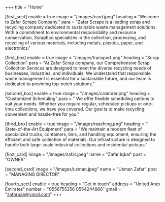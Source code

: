 +++
title = "Home"

[first_sect]
enable = true
image = "/images/card.jpeg"
heading = "Welcome to Zafar Scrape Company."
para = "Zafar Scrape is a leading scrap and recycling company dedicated to sustainable waste management solutions. With a commitment to environmental responsibility and resource conservation, ScrapEco specializes in the collection, processing, and recycling of various materials, including metals, plastics, paper, and electronics."

[first_box]
enable = true
image = "/images/transport.png"
heading = "Scrap Collection"
para = "At Zafar Scrap company, our Comprehensive Scrap Collection Services are designed to meet the diverse recycling needs of businesses, industries, and individuals. We understand that responsible waste management is essential for a sustainable future, and our team is dedicated to providing top-notch solutions."

[second_box]
enable = true
image = "/images/calander.png"
heading = "Customized Scheduling"
para = " We offer flexible scheduling options to suit your needs. Whether you require regular, scheduled pickups or one-time collections, we have you covered. Our goal is to make recycling convenient and hassle-free for you."

[third_box]
enable = true
image = "/images/reaching.png"
heading = " State-of-the-Art Equipment"
para = "We maintain a modern fleet of specialized trucks, containers, bins, and handling equipment, ensuring the efficient and safe collection of materials. Our infrastructure is designed to handle both large-scale industrial collections and residential pickups."

[first_card]
image = "/images/zafar.jpeg"
name = "Zafar Iqbal"
post = "OWNER"

[second_card]
image = "/images/usman.jpeg"
name = "Usman Zafar"
post = "MANAGING DIRECTOR"

[fourth_sect]
enable = true
heading = "Get in touch"
address = "United Arab Emirates"
number = "0556755256 0554244966"
gmail = "zafaruae@ymail.com"
+++